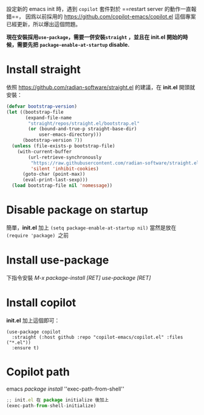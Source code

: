 設定新的 emacs init 時，遇到 `copilot`  套件對於 ==restart server 的動作一直報錯==，
因爲以前採用的 https://github.com/copilot-emacs/copilot.el
這個專案已經更新，所以爆出這個問題。

**現在安裝採用`use-package`，需要一併安裝`straight` ，並且在 init.el 開始的時候，需要先把**
**`package-enable-at-startup` disable.**

# Install straight
依照 https://github.com/radian-software/straight.el
的建議，在 **init.el** 開頭就安裝：

``` lisp ln:false
(defvar bootstrap-version)
(let ((bootstrap-file
       (expand-file-name
        "straight/repos/straight.el/bootstrap.el"
        (or (bound-and-true-p straight-base-dir)
            user-emacs-directory)))
      (bootstrap-version 7))
  (unless (file-exists-p bootstrap-file)
    (with-current-buffer
        (url-retrieve-synchronously
         "https://raw.githubusercontent.com/radian-software/straight.el/develop/install.el"
         'silent 'inhibit-cookies)
      (goto-char (point-max))
      (eval-print-last-sexp)))
  (load bootstrap-file nil 'nomessage))
```

# Disable package on startup
簡單，**init.el** 加上
`(setq package-enable-at-startup nil)`
當然是放在 `(require 'package) `之前

# Install use-package
下指令安裝
_M-x package-install [RET]_
_use-package [RET]_
# Install copilot
**init.el** 加上這個即可：
``` ln:false
(use-package copilot
  :straight (:host github :repo "copilot-emacs/copilot.el" :files ("*.el"))
  :ensure t)
```
# Copilot  path
emacs _package install_ ''exec-path-from-shell''

```js
;; init.el 在 package initialize 後加上
(exec-path-from-shell-initialize)
```

